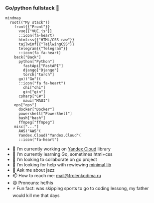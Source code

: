 ### Go/python fullstack 👋

```mermaid
mindmap
  root(("My stack"))
    front{{"Front"}}
      vue{{"VUE.js"}}
      ::icon(fa-heart)
      htmlcss{{"HTML/CSS raw"}}
      tailwinf{{"TailwingCSS"}}
      telegram{{"Telegram"}}
      ::icon(fa fa-heart)
    back["Back"]
      python["Python"]
        fastApi["FastAPI"]
        django["Django"]
        torch["torch"]
      go))"Go"((
      ::icon("fa fa-heart")
        chi["chi"]
        gin["gin"]
      csharp["C#"]
        maui["MAUI"]
    ops["ops"]
      docker["Docker"]
      powershell["PowerShell"]
      bash["bash"]
      ffmpeg["ffmpeg"]
    misc["..."]
      AWS)"AWS"(
      Yandex.Cloud)"Yandex.Cloud"(
      ::icon("fa-heart")
```

- 🔭 I’m currently working on [Yandex Cloud](https://cloud.yandex.ru) library
- 🌱 I’m currently learning Go, sometimes html+css
- 👯 I’m looking to collaborate on go project
- 🤔 I’m looking for help with rewiewing [minimal lib](https://github.com/thefrol/minimal)
- 💬 Ask me about jazz
- 📫 How to reach me: mail@frolenkodima.ru
- 😄 Pronouns: he/his
- ⚡ Fun fact: was skipping sports to go to coding lessong, my father would kill me that days
